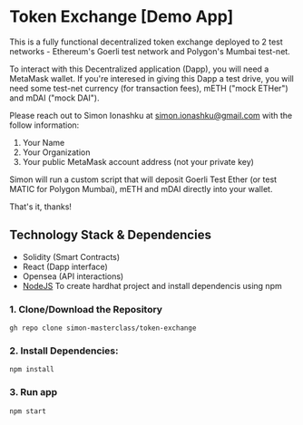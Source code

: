 # Token Exchange [Demo App]

This is a fully functional decentralized token exchange deployed to 2 test networks - Ethereum's Goerli test network and Polygon's Mumbai test-net.

To interact with this Decentralized application (Dapp), you will need a MetaMask wallet. 
If you're interesed in giving this Dapp a test drive, you will need some test-net currency (for transaction fees), mETH ("mock ETHer") and mDAI ("mock DAI").

Please reach out to Simon Ionashku at simon.ionashku@gmail.com with the follow information:

1) Your Name
2) Your Organization
3) Your public MetaMask account address (not your private key)

Simon will run a custom script that will deposit Goerli Test Ether (or test MATIC for Polygon Mumbai), mETH and mDAI directly into your wallet.

That's it, thanks!

## Technology Stack & Dependencies

- Solidity (Smart Contracts)
- React (Dapp interface)
- Opensea (API interactions)
- [NodeJS](https://nodejs.org/en/) To create hardhat project and install dependencis using npm

### 1. Clone/Download the Repository
```
gh repo clone simon-masterclass/token-exchange
```

### 2. Install Dependencies:
```
npm install
```

### 3. Run app
```
npm start
```
```